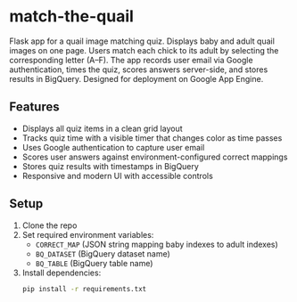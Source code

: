 # match-the-quail

Flask app for a quail image matching quiz. Displays baby and adult quail images on one page. Users match each chick to its adult by selecting the corresponding letter (A–F). The app records user email via Google authentication, times the quiz, scores answers server-side, and stores results in BigQuery. Designed for deployment on Google App Engine.

## Features

- Displays all quiz items in a clean grid layout  
- Tracks quiz time with a visible timer that changes color as time passes  
- Uses Google authentication to capture user email  
- Scores user answers against environment-configured correct mappings  
- Stores quiz results with timestamps in BigQuery  
- Responsive and modern UI with accessible controls  

## Setup

1. Clone the repo  
2. Set required environment variables:  
   - `CORRECT_MAP` (JSON string mapping baby indexes to adult indexes)  
   - `BQ_DATASET` (BigQuery dataset name)  
   - `BQ_TABLE` (BigQuery table name)  
3. Install dependencies:  
   ```bash
   pip install -r requirements.txt
